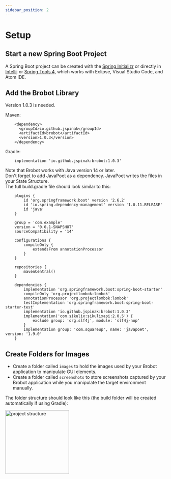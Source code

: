 ```yaml
---
sidebar_position: 2
---
```


# Setup 

## Start a new Spring Boot Project

A Spring Boot project can be created with the [Spring Initializr](https://start.spring.io/)
or directly in [Intellij](https://www.jetbrains.com/help/idea/spring-boot.html)
or [Spring Tools 4](https://marketplace.eclipse.org/content/spring-tools-4-aka-spring-tool-suite-4),
which works with Eclipse, Visual Studio Code, and Atom IDE.

## Add the Brobot Library
Version 1.0.3 is needed.  

Maven:

        <dependency>
          <groupId>io.github.jspinak</groupId>
          <artifactId>brobot</artifactId>
          <version>1.0.3</version>
        </dependency>

Gradle:

        implementation 'io.github.jspinak:brobot:1.0.3' 

Note that Brobot works with Java version 14 or later.  
Don't forget to add JavaPoet as a dependency. JavaPoet writes the files in your 
State Structure.  
The full build.gradle file should look similar to this:

        plugins {
            id 'org.springframework.boot' version '2.6.2'
            id 'io.spring.dependency-management' version '1.0.11.RELEASE'
            id 'java'
        }
        
        group = 'com.example'
        version = '0.0.1-SNAPSHOT'
        sourceCompatibility = '14'
        
        configurations {
            compileOnly {
                extendsFrom annotationProcessor
            }
        }
        
        repositories {
            mavenCentral()
        }
        
        dependencies {
            implementation 'org.springframework.boot:spring-boot-starter'
            compileOnly 'org.projectlombok:lombok'
            annotationProcessor 'org.projectlombok:lombok'
            testImplementation 'org.springframework.boot:spring-boot-starter-test'
            implementation 'io.github.jspinak:brobot:1.0.3'
            implementation('com.sikulix:sikulixapi:2.0.5') {
                exclude group: 'org.slf4j', module: 'slf4j-nop'
            }
            implementation group: 'com.squareup', name: 'javapoet', version: '1.9.0'
        }

## Create Folders for Images

- Create a folder called `images` to hold the images
used by your Brobot application to manipulate GUI elements.   
- Create a folder called `screenshots` to store screenshots captured
by your Brobot application while you manipulate the target environment manually.  

The folder structure should look like this (the build folder will be created
automatically if using Gradle):  

<img src="https://jspinak.github.io/brobot/img/visual API folders.png" alt="project structure" width="200"/>
